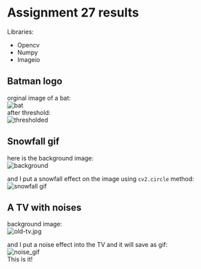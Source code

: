 # Assignment 27 results
Libraries:
* Opencv
* Numpy
* Imageio

## Batman logo
orginal image of a bat:<br/>
![bat](https://i.postimg.cc/zDFs983q/bat.jpg) <br>
after threshold: <br/>
![thresholded](https://i.postimg.cc/yNR5nzw4/Batman-logo.jpg) <br/>

## Snowfall gif

here is the background image: <br>
![background](https://i.postimg.cc/vTh1xTMQ/winter-house.jpg)<br>

and I put a snowfall effect on the image using `cv2.circle` method:
![snowfall gif](https://s8.uupload.ir/files/snowfall_vg93.gif)

## A TV with noises

background image: <br>
![old-tv.jpg](https://i.postimg.cc/m2pzbxhH/old-tv.jpg)<br>

and I put a noise effect into the TV and it will save as gif: <br>
![noise_gif](https://s8.uupload.ir/files/noise_7wvy.gif)
<br>
This is it!





